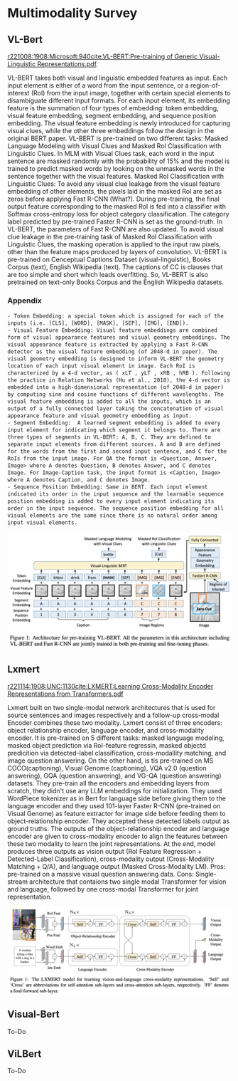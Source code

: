 # Multimodality Survey

## VL-Bert
[r221008:1908:Microsoft:940cite:VL-BERT:Pre-training of Generic Visual-Linguistic Representations.pdf](https://arxiv.org/pdf/1908.08530.pdf). 

VL-BERT takes both visual and linguistic embedded features as input. Each input element is either of a word from the input sentence, or a region-of-interest (RoI) from the input image, together with certain special elements to disambiguate different input formats. For each input element, its embedding feature is the summation of four types of embedding: token embedding, visual feature embedding, segment embedding, and sequence position embedding. The visual feature embedding is newly introduced for capturing visual clues, while the other three embeddings follow the design in the original BERT paper. VL-BERT is pre-trained on two different tasks: Masked Language Modeling with Visual Clues and Masked RoI Classification with Linguistic Clues. In MLM with Visual Clues task, each word in the input sentence are masked randomly with the probability of 15% and the model is trained to predict masked words by looking on the unmasked words in the sentence together with the visual features. Masked RoI Classification with Linguistic Clues: To avoid any visual clue leakage from the visual feature embedding of other elements, the pixels laid in the masked RoI are set as zeros before applying Fast R-CNN (What?). During pre-training, the final output feature corresponding to the masked RoI is fed into a classifier with Softmax cross-entropy loss for object category classification. The category label predicted by pre-trained Faster R-CNN is set as the ground-truth. In VL-BERT, the parameters of Fast R-CNN are also updated. To avoid visual clue leakage in the pre-training task of Masked RoI Classification with Linguistic Clues, the masking operation is applied to the input raw pixels, other than the feature maps produced by layers of convolution. VL-BERT is pre-trained on Cenceptual Captions Dataset (visual-linguistic), Books Corpus (text), English Wikipedia (text). The captions of CC is clauses that are too simple and short which leads overfitting. So, VL-BERT is also pretrained on text-only Books Corpus and the English Wikipedia datasets. 

### Appendix
```
- Token Embedding: a special token which is assigned for each of the inputs (i.e. [CLS], [WORD], [MASK], [SEP], [IMG], [END]).
- Visual Feature Embedding: Visual feature embeddings are combined form of visual appearance features and visual geometry embeddings. The visual appearance feature is extracted by applying a Fast R-CNN detector as the visual feature embedding (of 2048-d in paper). The visual geometry embedding is designed to inform VL-BERT the geometry location of each input visual element in image. Each RoI is characterized by a 4-d vector, as ( xLT , yLT , xRB , hRB ). Following the practice in Relation Networks (Hu et al., 2018), the 4-d vector is embedded into a high-dimensional representation (of 2048-d in paper) by computing sine and cosine functions of different wavelengths. The visual feature embedding is added to all the inputs, which is an output of a fully connected layer taking the concatenation of visual appearance feature and visual geometry embedding as input.
- Segment Embedding:  A learned segment embedding is added to every input element for indicating which segment it belongs to. There are three types of segments in VL-BERT: A, B, C. They are defined to separate input elements from different sources. A and B are defined for the words from the first and second input sentence, and C for the RoIs from the input image. For QA the format is <Question, Answer, Image> where A denotes Question, B denotes Answer, and C denotes Image. For Image-Caption task, the input format is <Caption, Image> where A denotes Caption, and C denotes Image.
- Sequence Position Embedding: Same in BERT. Each input element indicated its order in the input sequence and the learnable sequence position embedding is added to every input element indicating its order in the input sequence. The sequence position embedding for all visual elements are the same since there is no natural order among input visual elements.
```
![alt text](https://github.com/emrecanacikgoz/papers/blob/main/multimodal/figs/vlbert.png)



## Lxmert
[r221114:1908:UNC:1130cite:LXMERT:Learning Cross-Modality Encoder Representations from Transformers.pdf](https://arxiv.org/pdf/1908.07490.pdf)

Lxmert built on two single-modal network architectures that is used for source sentences and images respectively and a follow-up cross-modal Encoder combines these two modality. Lxmert consist of three encoders: object relationship encoder, language encoder, and cross-modality encoder. It is pre-trained on 5 different tasks: masked language modeling, masked object prediction via RoI-feature regressin, masked objectd predicition via detected-label classification, cross-modallity matching, and image question answering. On the other hand, is tis pre-trained on MS COCO(captioning), Visual Genome (captioning), VQA v2.0 (question answering), GQA (question answering), and VG-QA (question answering) datasets. They pre-train all the encoders and embedding layers from scratch, they didn't use any LLM embeddings for initialization. They used WordPiece tokenizer as in Bert for language side before giving them to the language encoder and they used 101-layer Faster R-CNN (pre-trained on Visual Genome) as feature extractor for image side before feeding them to object-relationship encoder. They accepted these detected labels output as ground truths. The outputs of the object-relationship encoder and language encoder are given to cross-modality encoder to align the features between these two modality to learn the joint representations. At the end, model produces three outputs as vision output (RoI Feature Regression + Detected-Label Classification), cross-modality output (Cross-Modality Matching + Q/A), and language output (Masked Cross-Modality LM). Pros: pre-trained on a massive visual question answering data. Cons: Single-stream architecture that contaions two single modal Transformer for vision and language, followed by one cross-modal Transformer for joint representation.

![alt text](https://github.com/emrecanacikgoz/papers/blob/main/multimodal/figs/lxmert.png)


## Visual-Bert
To-Do

## ViLBert
To-Do

